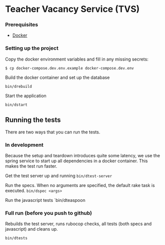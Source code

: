 # Teacher Vacancy Service (TVS)

### Prerequisites
 - [Docker](https://docs.docker.com/docker-for-mac)


### Setting up the project

Copy the docker environment variables and fill in any missing secrets:

```
$ cp docker-compose.dev.env.example docker-compose.dev.env
```

Build the docker container and set up the database

`bin/drebuild`


Start the application

`bin/dstart`

## Running the tests

There are two ways that you can run the tests.

### In development

Because the setup and teardown introduces quite some latency, we use the spring service to start up all dependencies in a docker container. This makes the test run faster.

Get the test server up and running
`bin/dtest-server`

Run the specs. When no arguments are specified, the default rake task is executed.
`bin/dspec <args>`

Run the javascript tests
`bin/dteaspoon

### Full run (before you push to github)

Rebuilds the test server, runs rubocop checks, all tests (both specs and javascript) and cleans up.

`bin/dtests`
